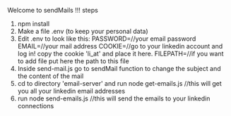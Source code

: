 Welcome to sendMails !!!
steps
1. npm install
2. Make a file .env (to keep your personal data)
3. Edit .env to look like this:
PASSWORD=//your email password
EMAIL=//your mail address
COOKIE=//go to your linkedin  account and log in! copy the cookie 'li_at' and place it here.
FILEPATH=//if you want to add file put here the path to this file
4. Inside send-mail.js go to sendMail function to change the subject and the content of the mail
5. cd to directory 'email-server' and run node get-emails.js //this will get you all your linkedin email addresses
6. run node send-emails.js //this will send the emails to your linkedin connections